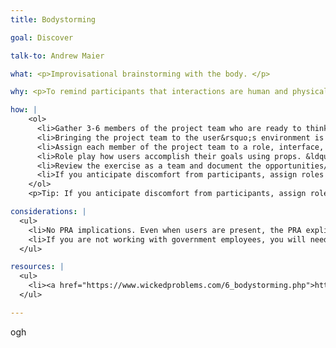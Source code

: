 ```yaml
---
title: Bodystorming

goal: Discover

talk-to: Andrew Maier

what: <p>Improvisational brainstorming with the body. </p>

why: <p>To remind participants that interactions are human and physical, to teach stakeholder empathy, and to get away from our computers.</p>

how: |
    <ol>
      <li>Gather 3-6 members of the project team who are ready to think on their feet. If possible, identify a few users who can play along. </li>
      <li>Bringing the project team to the user&rsquo;s environment is ideal, but a conference room that models the user&rsquo;s environment could also work. </li>
      <li>Assign each member of the project team to a role, interface, or &ldquo;touchpoint,&rdquo; identified in the journey map. If users are present, ask them to pretend to accomplish their goals in their usual way. If users are absent, assign a persona to each member of the product team that isn&rsquo;t serving as a touchpoint. </li>
      <li>Role play how users accomplish their goals using props. &ldquo;Speak the interface&rdquo; to one another. For example, one of the touchpoints might say &ldquo;Submit all of your required forms,&rdquo; and the user might respond &ldquo;Arg! I don&rsquo;t know what forms are required!&rdquo; </li>
      <li>Review the exercise as a team and document the opportunities/challenges that this exercise suggests.</li>
      <li>If you anticipate discomfort from participants, assign roles beforehand and start with a basic script.</li>
    </ol>
    <p>Tip: If you anticipate discomfort from participants, assign roles beforehand and start with a basic script.</p>

considerations: |
  <ul>
    <li>No PRA implications. Even when users are present, the PRA explicitly exempts direct observation and non-standardized conversation (e.g., not a survey) that bodystorming entails. (1320.3.H.3). </li>
    <li>If you are not working with government employees, you will need to observe standard precautions for archiving personally identifiable information.</li>
  </ul>

resources: |
  <ul>
    <li><a href="https://www.wickedproblems.com/6_bodystorming.php">https://www.wickedproblems.com/6_bodystorming.php</a></li>
  </ul>

---
```


ogh